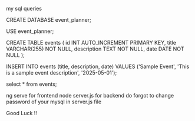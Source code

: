 my sql queries 

CREATE DATABASE event_planner;

USE event_planner;

CREATE TABLE events (
  id INT AUTO_INCREMENT PRIMARY KEY,
  title VARCHAR(255) NOT NULL,
  description TEXT NOT NULL,
  date DATE NOT NULL
);

INSERT INTO events (title, description, date)
VALUES ('Sample Event', 'This is a sample event description', '2025-05-01');

select * from events;


ng serve for frontend 
node server.js for backend
do forgot to change password of your mysql in server.js file

Good Luck !!
